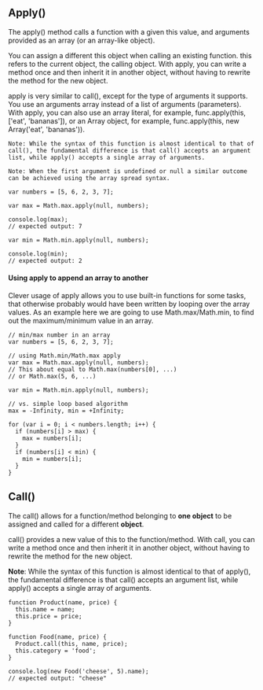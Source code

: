 ## Apply()

The apply() method calls a function with a given this value, and arguments provided as an array (or an array-like object).

You can assign a different this object when calling an existing function. this refers to the current object, the calling object. With apply, you can write a method once and then inherit it in another object, without having to rewrite the method for the new object.

apply is very similar to call(), except for the type of arguments it supports. You use an arguments array instead of a list of arguments (parameters). With apply, you can also use an array literal, for example, func.apply(this, ['eat', 'bananas']), or an Array object, for example, func.apply(this, new Array('eat', 'bananas')).

```
Note: While the syntax of this function is almost identical to that of call(), the fundamental difference is that call() accepts an argument list, while apply() accepts a single array of arguments.

``` 
``` 
Note: When the first argument is undefined or null a similar outcome can be achieved using the array spread syntax.
```

``` 
var numbers = [5, 6, 2, 3, 7];

var max = Math.max.apply(null, numbers);

console.log(max);
// expected output: 7

var min = Math.min.apply(null, numbers);

console.log(min);
// expected output: 2

 ```

#### Using apply to append an array to another
Clever usage of apply allows you to use built-in functions for some tasks, that otherwise probably would have been written by looping over the array values. As an example here we are going to use Math.max/Math.min, to find out the maximum/minimum value in an array.
``` 
// min/max number in an array
var numbers = [5, 6, 2, 3, 7];

// using Math.min/Math.max apply
var max = Math.max.apply(null, numbers); 
// This about equal to Math.max(numbers[0], ...)
// or Math.max(5, 6, ...)

var min = Math.min.apply(null, numbers);

// vs. simple loop based algorithm
max = -Infinity, min = +Infinity;

for (var i = 0; i < numbers.length; i++) {
  if (numbers[i] > max) {
    max = numbers[i];
  }
  if (numbers[i] < min) {
    min = numbers[i];
  }
}
 ```
##  
## Call()

The call() allows for a function/method belonging to **one object** to be assigned and called for a different **object**.

call() provides a new value of this to the function/method. With call, you can write a method once and then inherit it in another object, without having to rewrite the method for the new object.


**Note**: While the syntax of this function is almost identical to that of apply(), the fundamental difference is that call() accepts an argument list, while apply() accepts a single array of arguments.


``` 
function Product(name, price) {
  this.name = name;
  this.price = price;
}

function Food(name, price) {
  Product.call(this, name, price);
  this.category = 'food';
}

console.log(new Food('cheese', 5).name);
// expected output: "cheese"

 ```
